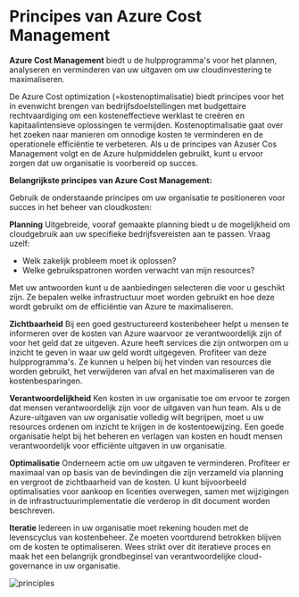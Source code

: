 # Principes van Azure Cost Management

**Azure Cost Management** biedt u de hulpprogramma's voor het plannen, analyseren en verminderen van uw uitgaven om uw cloudinvestering te maximaliseren.

De Azure Cost optimization (=kostenoptimalisatie) biedt principes voor het in evenwicht brengen van bedrijfsdoelstellingen met budgettaire rechtvaardiging om een
kosteneffectieve werklast te creëren en kapitaalintensieve oplossingen te vermijden. Kostenoptimalisatie gaat over het zoeken naar manieren om onnodige kosten
te verminderen en de operationele efficiëntie te verbeteren.
Als u de principes van Azuser Cos Management volgt en de Azure hulpmiddelen gebruikt, kunt u ervoor zorgen dat uw organisatie is voorbereid op succes.

**Belangrijkste principes van Azure Cost Management:**

Gebruik de onderstaande principes om uw organisatie te positioneren voor succes in het beheer van cloudkosten:

**Planning**
Uitgebreide, vooraf gemaakte planning biedt u de mogelijkheid om cloudgebruik aan uw specifieke bedrijfsvereisten aan te passen. Vraag uzelf:

- Welk zakelijk probleem moet ik oplossen?
- Welke gebruikspatronen worden verwacht van mijn resources?

Met uw antwoorden kunt u de aanbiedingen selecteren die voor u geschikt zijn. Ze bepalen welke infrastructuur moet worden gebruikt en hoe deze wordt gebruikt om de efficiëntie van Azure te maximaliseren.

**Zichtbaarheid**
Bij een goed gestructureerd kostenbeheer helpt u mensen te informeren over de kosten van Azure waarvoor ze verantwoordelijk zijn of voor het geld dat ze uitgeven. Azure heeft services die zijn ontworpen om u inzicht te geven in waar uw geld wordt uitgegeven. Profiteer van deze hulpprogramma's. Ze kunnen u helpen bij het vinden van resources die worden gebruikt, het verwijderen van afval en het maximaliseren van de kostenbesparingen.

**Verantwoordelijkheid**
Ken kosten in uw organisatie toe om ervoor te zorgen dat mensen verantwoordelijk zijn voor de uitgaven van hun team. Als u de Azure-uitgaven van uw organisatie volledig wilt begrijpen, moet u uw resources ordenen om inzicht te krijgen in de kostentoewijzing. Een goede organisatie helpt bij het beheren en verlagen van kosten en houdt mensen verantwoordelijk voor efficiënte uitgaven in uw organisatie.

**Optimalisatie**
Onderneem actie om uw uitgaven te verminderen. Profiteer er maximaal van op basis van de bevindingen die zijn verzameld via planning en vergroot de zichtbaarheid van de kosten. U kunt bijvoorbeeld optimalisaties voor aankoop en licenties overwegen, samen met wijzigingen in de infrastructuurimplementatie die verderop in dit document worden beschreven.

**Iteratie**
Iedereen in uw organisatie moet rekening houden met de levenscyclus van kostenbeheer. Ze moeten voortdurend betrokken blijven om de kosten te optimaliseren. Wees strikt over dit iteratieve proces en maak het een belangrijk grondbeginsel van verantwoordelijke cloud-governance in uw organisatie.

![principles](https://user-images.githubusercontent.com/95620804/146189651-b6250e89-fb9d-4691-8cc3-743744add368.png)


